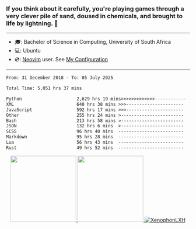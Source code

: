 ### If you think about it carefully, you're playing games through a very clever pile of sand, doused in chemicals, and brought to life by lightning.  👋

-------------------------------------------------------------------------------------------------------

- 🎓: Bachelor of Science in Computing, University of South Africa
- 💻: Ubuntu
- 💿: [Neovim](https://github.com/neovim/neovim) user. See [My Configuration](https://github.com/XenophonLXH/xenovim)

-------------------------------------------------------------------------------------------------------

<!--START_SECTION:waka-->

```txt
From: 31 December 2018 - To: 05 July 2025

Total Time: 5,051 hrs 37 mins

Python                     2,629 hrs 19 mins>>>>>>>>>>>>>------------   52.05 %
XML                        640 hrs 38 mins >>>----------------------   12.68 %
JavaScript                 592 hrs 17 mins >>>----------------------   11.73 %
Other                      255 hrs 24 mins >------------------------   05.06 %
Bash                       213 hrs 58 mins >------------------------   04.24 %
JSON                       132 hrs 6 mins  >------------------------   02.62 %
SCSS                       96 hrs 40 mins  -------------------------   01.91 %
Markdown                   95 hrs 28 mins  -------------------------   01.89 %
Lua                        56 hrs 43 mins  -------------------------   01.12 %
Rust                       49 hrs 52 mins  -------------------------   00.99 %
```

<!--END_SECTION:waka-->


<p align="center">
    <a href="https://github.com/XenophonLXH">
        <img height="180em" src="https://github-readme-stats-eight-theta.vercel.app/api?username=XenophonLXH&show_icons=true&theme=algolia&include_all_commits=true&count_private=true"/>
        <img height="180em" src="https://github-readme-stats-eight-theta.vercel.app/api/top-langs/?username=XenophonLXH&layout=compact&langs_count=8&theme=algolia"/>
        <img align="center" src="https://github-readme-streak-stats.herokuapp.com/?user=XenophonLXH&theme=algolia" alt="XenophonLXH" />
    </a>
</p>
